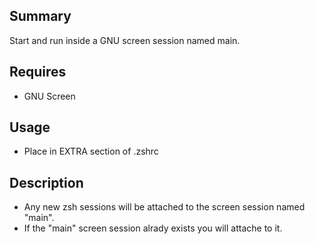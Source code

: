 ## Summary
Start and run inside a GNU screen session named main.

## Requires
* GNU Screen

## Usage
* Place in EXTRA section of .zshrc

## Description
* Any new zsh sessions will be attached to the screen session named "main".
* If the "main" screen session alrady exists you will attache to it.
